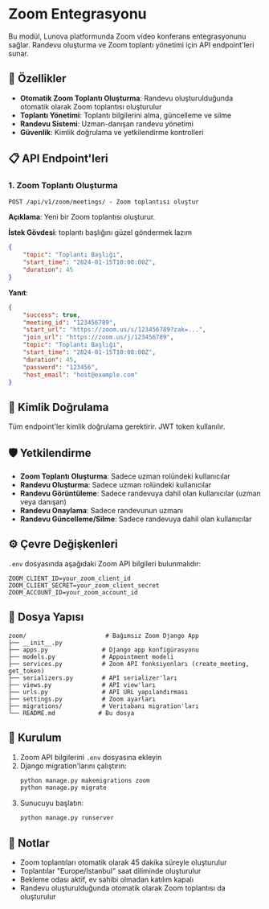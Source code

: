 # Zoom Entegrasyonu

Bu modül, Lunova platformunda Zoom video konferans entegrasyonunu sağlar. Randevu oluşturma ve Zoom toplantı yönetimi için API endpoint'leri sunar.

## 🚀 Özellikler

- **Otomatik Zoom Toplantı Oluşturma**: Randevu oluşturulduğunda otomatik olarak Zoom toplantısı oluşturulur
- **Toplantı Yönetimi**: Toplantı bilgilerini alma, güncelleme ve silme
- **Randevu Sistemi**: Uzman-danışan randevu yönetimi
- **Güvenlik**: Kimlik doğrulama ve yetkilendirme kontrolleri

## 📋 API Endpoint'leri

### 1. Zoom Toplantı Oluşturma
```
POST /api/v1/zoom/meetings/ - Zoom toplantısı oluştur
```

**Açıklama**: Yeni bir Zoom toplantısı oluşturur.

**İstek Gövdesi**:
toplantı başlığını güzel göndermek lazım
```json
{
    "topic": "Toplantı Başlığı",
    "start_time": "2024-01-15T10:00:00Z",
    "duration": 45
}
```

**Yanıt**:
```json
{
    "success": true,
    "meeting_id": "123456789",
    "start_url": "https://zoom.us/s/123456789?zak=...",
    "join_url": "https://zoom.us/j/123456789",
    "topic": "Toplantı Başlığı",
    "start_time": "2024-01-15T10:00:00Z",
    "duration": 45,
    "password": "123456",
    "host_email": "host@example.com"
}
```

## 🔐 Kimlik Doğrulama

Tüm endpoint'ler kimlik doğrulama gerektirir. JWT token kullanılır.

## 🛡️ Yetkilendirme

- **Zoom Toplantı Oluşturma**: Sadece uzman rolündeki kullanıcılar
- **Randevu Oluşturma**: Sadece uzman rolündeki kullanıcılar
- **Randevu Görüntüleme**: Sadece randevuya dahil olan kullanıcılar (uzman veya danışan)
- **Randevu Onaylama**: Sadece randevunun uzmanı
- **Randevu Güncelleme/Silme**: Sadece randevuya dahil olan kullanıcılar

## ⚙️ Çevre Değişkenleri

`.env` dosyasında aşağıdaki Zoom API bilgileri bulunmalıdır:

```env
ZOOM_CLIENT_ID=your_zoom_client_id
ZOOM_CLIENT_SECRET=your_zoom_client_secret
ZOOM_ACCOUNT_ID=your_zoom_account_id
```

## 📁 Dosya Yapısı

```
zoom/                      # Bağımsız Zoom Django App
├── __init__.py
├── apps.py               # Django app konfigürasyonu
├── models.py             # Appointment modeli
├── services.py           # Zoom API fonksiyonları (create_meeting, get_token)
├── serializers.py        # API serializer'ları
├── views.py              # API view'ları
├── urls.py               # API URL yapılandırması
├── settings.py           # Zoom ayarları
├── migrations/           # Veritabanı migration'ları
└── README.md            # Bu dosya
```

## 🔧 Kurulum

1. Zoom API bilgilerini `.env` dosyasına ekleyin
2. Django migration'larını çalıştırın:
   ```bash
   python manage.py makemigrations zoom
   python manage.py migrate
   ```
3. Sunucuyu başlatın:
   ```bash
   python manage.py runserver
   ```

## 📝 Notlar

- Zoom toplantıları otomatik olarak 45 dakika süreyle oluşturulur
- Toplantılar "Europe/Istanbul" saat diliminde oluşturulur
- Bekleme odası aktif, ev sahibi olmadan katılım kapalı
- Randevu oluşturulduğunda otomatik olarak Zoom toplantısı da oluşturulur 